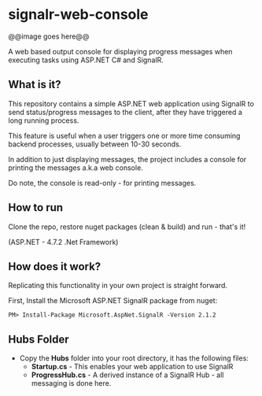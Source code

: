 # signalr-web-console

@@image goes here@@

A web based output console for displaying progress messages when executing tasks using ASP.NET C# and SignalR.

## What is it?

This repository contains a simple ASP.NET web application using SignalR to send status/progress messages to the client, after they have triggered a long running process.

This feature is useful when a user triggers one or more time consuming backend processes, usually between 10-30 seconds.

In addition to just displaying messages, the project includes a console for printing the messages a.k.a web console.

Do note, the console is read-only  - for printing messages.


## How to run

Clone the repo, restore nuget packages (clean & build) and run - that's it!

(ASP.NET - 4.7.2 .Net Framework)


## How does it work?

Replicating this functionality in your own project is straight forward. 

First, Install the Microsoft ASP.NET SignalR package from nuget:
```
PM> Install-Package Microsoft.AspNet.SignalR -Version 2.1.2
```


## Hubs Folder

* Copy the **Hubs** folder into your root directory, it has the following files:
    * **Startup.cs** - This enables your web application to use SignalR
    * **ProgressHub.cs** - A derived instance of a SignalR Hub - all messaging is done here.
